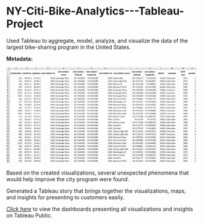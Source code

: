# NY-Citi-Bike-Analytics---Tableau-Project

Used Tableau to aggregate, model, analyze, and visualize the data of the largest bike-sharing program in the United States. 

**Metadata:**

![GitHub Logo](raw_data.png)

Based on the created visualizations, several unexpected phenomena that would help improve the city program were found. 

Generated a Tableau story that brings together the visualizations, maps, and insights for presenting to customers easily.

*[Click here](https://public.tableau.com/profile/ruozhuo.wang#!/vizhome/Homework_week20_RuozhuoWang/Story1?publish=yes)* to view the dashboards presenting all visualizations and insights on Tableau Public.
